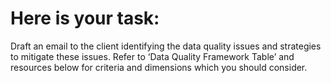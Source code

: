
Here is your task:
======================
Draft an email to the client identifying the data quality issues and strategies to
mitigate these issues. Refer to ‘Data Quality Framework Table’ and resources below 
for criteria and dimensions which you should consider.